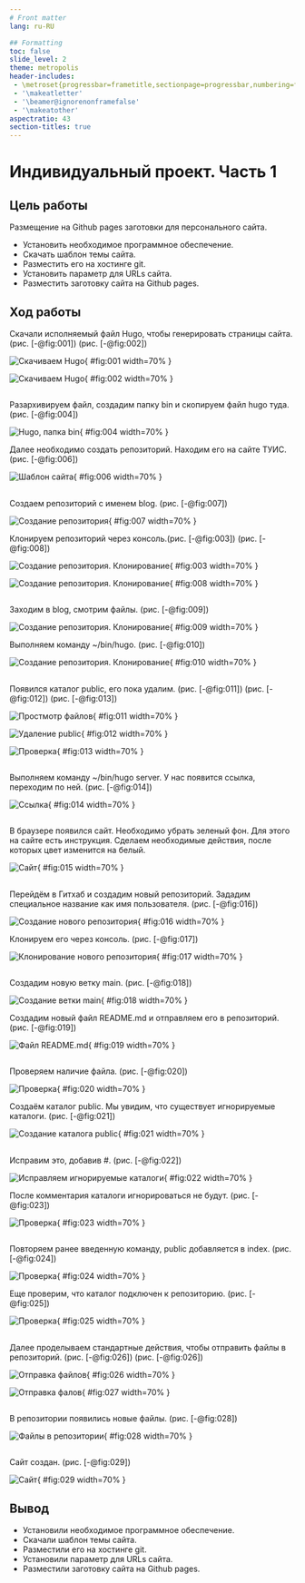 ```yaml
---
# Front matter
lang: ru-RU

## Formatting
toc: false
slide_level: 2
theme: metropolis
header-includes: 
 - \metroset{progressbar=frametitle,sectionpage=progressbar,numbering=fraction}
 - '\makeatletter'
 - '\beamer@ignorenonframefalse'
 - '\makeatother'
aspectratio: 43
section-titles: true
---
```


# Индивидуальный проект. Часть 1

## Цель работы
Размещение на Github pages заготовки для персонального сайта.

- Установить необходимое программное обеспечение.
- Скачать шаблон темы сайта.
- Разместить его на хостинге git.
- Установить параметр для URLs сайта.
- Разместить заготовку сайта на Github pages.

## Ход работы

Скачали исполняемый файл Hugo, чтобы генерировать страницы сайта. (рис. [-@fig:001]) (рис. [-@fig:002])

![Скачиваем Hugo](image/1.png){ #fig:001 width=70% }

![Скачиваем Hugo](image/2.png){ #fig:002 width=70% }

##

Разархивируем файл, создадим папку bin и скопируем файл hugo туда. (рис. [-@fig:004])

![Hugo, папка bin](image/4.png){ #fig:004 width=70% }

Далее необходимо создать репозиторий. Находим его на сайте ТУИС.(рис. [-@fig:006])

![Шаблон сайта](image/6.png){ #fig:006 width=70% }

##

Создаем репозиторий с именем blog. (рис. [-@fig:007])

![Создание репозитория](image/7.png){ #fig:007 width=70% }

Клонируем репозиторий через консоль.(рис. [-@fig:003]) (рис. [-@fig:008])

![Создание репозитория. Клонирование](image/3.png){ #fig:003 width=70% }

![Создание репозитория. Клонирование](image/8.png){ #fig:008 width=70% }

##

Заходим в blog, смотрим файлы. (рис. [-@fig:009])

![Создание репозитория. Клонирование](image/9.png){ #fig:009 width=70% }

Выполняем команду ~/bin/hugo. (рис. [-@fig:010])

![Создание репозитория. Клонирование](image/10.png){ #fig:010 width=70% }

##

Появился каталог public, его пока удалим. (рис. [-@fig:011]) (рис. [-@fig:012]) (рис. [-@fig:013])

![Простмотр файлов](image/11.png){ #fig:011 width=70% }

![Удаление public](image/12.png){ #fig:012 width=70% }

![Проверка](image/13.png){ #fig:013 width=70% }

##

Выполняем команду ~/bin/hugo server. У нас появится ссылка, переходим по ней. (рис. [-@fig:014])

![Ссылка](image/14.png){ #fig:014 width=70% }

##

В браузере появился сайт. Необходимо убрать зеленый фон. Для этого на сайте есть инструкция. Сделаем необходимые действия, после которых цвет изменится на белый.

![Сайт](image/15.png){ #fig:015 width=70% }

##

Перейдём в Гитхаб и создадим новый репозиторий. Зададим специальное название как имя пользователя. (рис. [-@fig:016])

![Создание нового репозитория](image/16.png){ #fig:016 width=70% }

Клонируем его через консоль. (рис. [-@fig:017])

![Клонирование нового репозитория](image/17.png){ #fig:017 width=70% }

##

Создадим новую ветку main. (рис. [-@fig:018])

![Создание ветки main](image/18.png){ #fig:018 width=70% }

Создадим новый файл README.md и отправляем его в репозиторий. (рис. [-@fig:019])

![Файл README.md](image/19.png){ #fig:019 width=70% }

##

Проверяем наличие файла. (рис. [-@fig:020])

![Проверка](image/20.png){ #fig:020 width=70% }

Создаём каталог public. Мы увидим, что существует игнорируемые каталоги. (рис. [-@fig:021])

![Создание каталога public](image/21.png){ #fig:021 width=70% }

##

Исправим это, добавив #. (рис. [-@fig:022])

![Исправляем игнорируемые каталоги](image/22.png){ #fig:022 width=70% }

После комментария каталоги игнорироваться не будут. (рис. [-@fig:023])

![Проверка](image/23.png){ #fig:023 width=70% }

##

Повторяем ранее введенную команду, public добавляется в index.  (рис. [-@fig:024])

![Проверка](image/24.png){ #fig:024 width=70% }

Еще проверим, что каталог подключен к репозиторию. (рис. [-@fig:025])

![Проверка](image/25.png){ #fig:025 width=70% }

##

Далее проделываем стандартные действия, чтобы отправить файлы в репозиторий. (рис. [-@fig:026]) (рис. [-@fig:026])

![Отправка файлов](image/26.png){ #fig:026 width=70% }

![Отправка фалов](image/27.png){ #fig:027 width=70% }

##

В репозитории появились новые файлы. (рис. [-@fig:028])

![Файлы в репозитории](image/28.png){ #fig:028 width=70% }

##

Сайт создан. (рис. [-@fig:029])

![Сайт](image/29.png){ #fig:029 width=70% }

## Вывод
- Установили необходимое программное обеспечение.
- Скачали шаблон темы сайта.
- Разместили его на хостинге git.
- Установили параметр для URLs сайта.
- Разместили заготовку сайта на Github pages.
